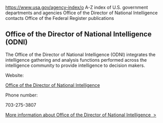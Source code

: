 

https://www.usa.gov/agency-index/o
A-Z index of U.S. government departments and agencies
Office of the Director of National Intelligence contacts
Office of the Federal Register publications

Office of the Director of National Intelligence (ODNI)
------------------------------------------------------

The Office of the Director of National Intelligence (ODNI) integrates the intelligence gathering and analysis functions performed across the intelligence community to provide intelligence to decision makers.

Website:

[Office of the Director of National Intelligence](https://www.dni.gov/)

Phone number:

703-275-3807

[More information about Office of the Director of National Intelligence  >](https://www.usa.gov/agencies/office-of-the-director-of-national-intelligence)
